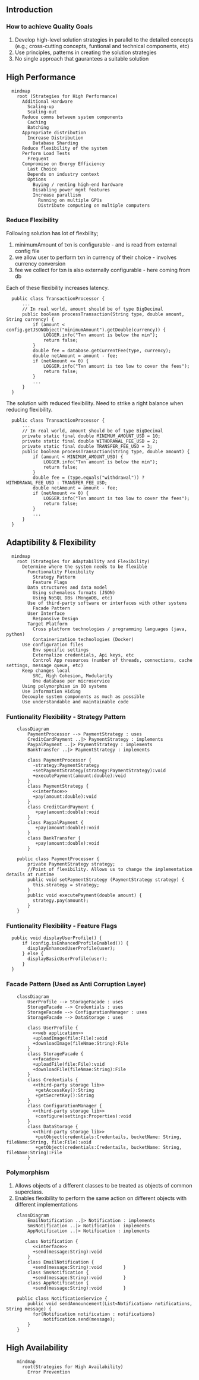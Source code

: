 ## Introduction
### How to achieve Quality Goals
1. Develop high-level solution strategies in parallel to the detailed concepts (e.g.; cross-cutting concepts, funtional and technical components, etc)
2. Use principles, patterns in creating the solution strategies
3. No single approach that gaurantees a suitable solution

## High Performance
```mermaid
  mindmap
    root (Strategies for High Performance)
      Additional Hardware
        Scaling-up
        Scaling-out
      Reduce comms between system components
        Caching
        Batching
      Appropriate distribution
        Increase Distribution
          Database Sharding
      Reduce flexibility of the system
      Perform Load Tests
        Frequent
      Compromise on Energy Efficiency
        Last Choice
        Depends on industry context
        Options
          Buying / renting high-end hardware
          Disabling power mgmt features
          Increase parallism
            Running on multiple GPUs
            Distribute computing on multiple computers
```
### Reduce Flexibility
Following solution has lot of flexbility;
1. minimumAmount of txn is configurable - and is read from external config file
2. we allow user to perform txn in currency of their choice - involves currency conversion
3. fee we collect for txn is  also externally configurable - here coming from db

Each of these flexibility increases latency.
```
  public class TransactionProcessor {
      ...
      // In real world, amount should be of type BigDecimal
      public boolean processTransaction(String type, double amount, String currency) {
          if (amount < config.getJSONObject("minimumAmount").getDouble(currency)) {
              LOGGER.info("Txn amount is below the min");
              return false;
          }
          double fee = database.getCurrentFee(type, currency);
          double netAmount = amount - fee;
          if (netAmount <= 0) {
              LOGGER.info("Txn amount is too low to cover the fees");
              return false;
          }
          ...
      }
  }
```
The solution with reduced flexibility. Need to strike a right balance when reducing flexibility.
```
  public class TransactionProcessor {
      ...
      // In real world, amount should be of type BigDecimal
      private static final double MINIMUM_AMOUNT_USD = 10;
      private static final double WITHDRAWAL_FEE_USD = 2;
      private static final double TRANSFER_FEE_USD = 3;
      public boolean processTransaction(String type, double amount) {
          if (amount < MINIMUM_AMOUNT_USD) {
              LOGGER.info("Txn amount is below the min");
              return false;
          }
          double fee = (type.equals("withdrawal")) ? WITHDRAWAL_FEE_USD : TRANSFER_FEE_USD;
          double netAmount = amount - fee;
          if (netAmount <= 0) {
              LOGGER.info("Txn amount is too low to cover the fees");
              return false;
          }
          ...
      }
  }
```

## Adaptibility & Flexibility
```mermaid
  mindmap
    root (Strategies for Adaptability and Flexibility)
      Determine where the system needs to be flexible
        Functionality Flexibility
          Strategy Pattern
          Feature Flags
        Data structures and data model
          Using schemaless formats (JSON)
          Using NoSQL DBs (MongoDB, etc)
        Use of third-party software or interfaces with other systems
          Facade Pattern
        User Interface
          Responsive Design
        Target Platform
          Cross platform technologies / programming languages (java, python)
          Containerization technologies (Docker)
      Use configuration files
          Env specific settings
          Externalize credentials, Api keys, etc
          Control App resources (number of threads, connections, cache settings, message queue, etc)
      Keep changes local
          SRC, High Cohesion, Modularity
          One database per microservice
      Using polymorphism in OO systems
      Use Information Hiding
      Decouple system components as much as possible
      Use understandable and maintainable code
```
### Funtionality Flexibility - Strategy Pattern
```mermaid
    classDiagram
        PaymentProcessor --> PaymentStrategy : uses
        CreditCardPayment ..|> PaymentStrategy : implements
        PaypalPayment ..|> PaymentStrategy : implements
        BankTransfer ..|> PaymentStrategy : implements

        class PaymentProcessor {
          -strategy:PaymentStrategy
          +setPaymentStrategy(strategy:PaymentStrategy):void
          +executePayment(amount:double):void
        }
        class PaymentStrategy {
          <<interface>>
          +pay(amount:double):void
        }
        class CreditCardPayment {
           +pay(amount:double):void
        }
        class PaypalPayment {
           +pay(amount:double):void
        }
        class BankTransfer {
           +pay(amount:double):void
        }
```
```
    public class PaymentProcessor {
        private PaymentStrategy strategy;
        //Point of flexibility. Allows us to change the implementation details at runtime
        public void setPaymentStrategy (PaymentStrategy strategy) {
          this.strategy = strategy;
        }
        public void executePayment(double amount) {
          strategy.pay(amount);
        }
    }
```
### Funtionality Flexibility - Feature Flags
```
  public void displayUserProfile() {
      if (config.isEnhancedProfileEnabled()) {
        displayEnhancedUserProfile(user);
      } else {
        displayBasicUserProfile(user);
      }
  }
```
### Facade Pattern (Used as Anti Corruption Layer)
```mermaid
    classDiagram
        UserProfile --> StorageFacade : uses
        StorageFacade --> Credentials : uses
        StorageFacade --> ConfigurationManager : uses
        StorageFacade --> DataStorage : uses

        class UserProfile {
          <<web application>>
          +uploadImage(file:File):void
          +downloadImage(fileNmae:String):File
        }
        class StorageFacade {
          <<facade>>
          +uploadFile(file:File):void
          +downloadFile(fileNmae:String):File
        }
        class Credentials {
          <<third-party storage lib>>
           +getAccessKey():String
           +getSecretKey():String
        }
        class ConfigurationManager {
          <<third-party storage lib>>
           +configure(settings:Properties):void
        }
        class DataStorage {
          <<third-party storage lib>>
           +putObject(credentials:Credentails, bucketName: String, fileName:String, file:File):void
           +getObject(credentials:Credentails, bucketName: String, fileName:String):File
        }
```
### Polymorphism
1. Allows objects of a different classes to be treated as objects of common superclass.
2. Enables flexibility to perform the same action on different objects with different implementations
```mermaid
    classDiagram
        EmailNotification ..|> Notification : implements
        SmsNotification ..|> Notification : implements
        AppNotification ..|> Notification : implements

       class Notification {
          <<interface>>
          +send(message:String):void
        }
        class EmailNotification {
          +send(message:String):void        }
        class SmsNotification {
          +send(message:String):void        }
        class AppNotification {
          +send(message:String):void        }
```
```
    public class NotificationService {
        public void sendAnnouncement(List<Notification> notifications, String message) {
          for(Notification notification : notifications)
              notification.send(message);
        } 
    }
```
  
## High Availability
```mermaid
    mindmap
      root(Strategies for High Availability)
        Error Prevention
```
